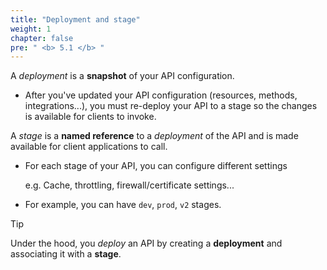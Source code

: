 ```yaml
---
title: "Deployment and stage"
weight: 1
chapter: false
pre: " <b> 5.1 </b> "
---
```


<!-- TODO: add diagram to clarify stage and deployment  -->

A _deployment_ is a **snapshot** of your API configuration.

- After you've updated your API configuration (resources, methods, integrations...), you must re-deploy your API to a stage so the changes is available for clients to invoke.

A _stage_ is a **named reference** to a _deployment_ of the API and is made available for client applications to call.

- For each stage of your API, you can configure different settings

  e.g. Cache, throttling, firewall/certificate settings...

- For example, you can have `dev`, `prod`, `v2` stages.

> [!TIP]
> Under the hood, you _deploy_ an API by creating a **deployment** and associating it with a **stage**.
